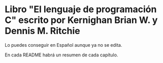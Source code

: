# Libro "El lenguaje de programación C" escrito por Kernighan Brian W. y Dennis M. Ritchie

Lo puedes conseguir en Español aunque ya no se edita.

En cada README habrá un resumen de cada capítulo.
